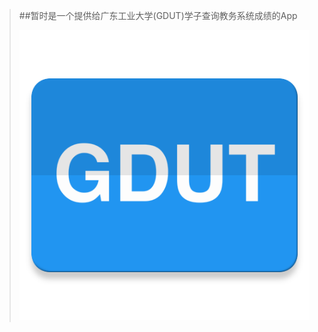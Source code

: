 >##暂时是一个提供给广东工业大学(GDUT)学子查询教务系统成绩的App
>
>![Logo](https://raw.githubusercontent.com/gdutrdc/GDUTHelper/dev/app/src/main/ic_launcher-web.png)  